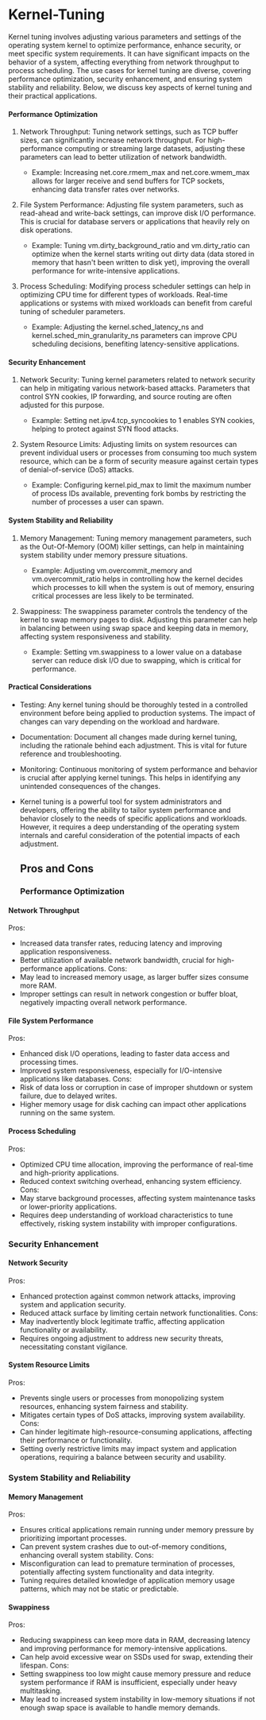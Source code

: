 # Kernel-Tuning

Kernel tuning involves adjusting various parameters and settings of the operating system kernel to optimize performance, enhance security, or meet specific system requirements. It can have significant impacts on the behavior of a system, affecting everything from network throughput to process scheduling. The use cases for kernel tuning are diverse, covering performance optimization, security enhancement, and ensuring system stability and reliability. Below, we discuss key aspects of kernel tuning and their practical applications.

#### Performance Optimization
1. Network Throughput: Tuning network settings, such as TCP buffer sizes, can significantly increase network throughput. For high-performance computing or streaming large datasets, adjusting these parameters can lead to better utilization of network bandwidth.

    * Example: Increasing net.core.rmem_max and net.core.wmem_max allows for larger receive and send buffers for TCP sockets, enhancing data transfer rates over networks.

2. File System Performance: Adjusting file system parameters, such as read-ahead and write-back settings, can improve disk I/O performance. This is crucial for database servers or applications that heavily rely on disk operations.

    * Example: Tuning vm.dirty_background_ratio and vm.dirty_ratio can optimize when the kernel starts writing out dirty data (data stored in memory that hasn't been written to disk yet), improving the overall performance for write-intensive applications.

3. Process Scheduling: Modifying process scheduler settings can help in optimizing CPU time for different types of workloads. Real-time applications or systems with mixed workloads can benefit from careful tuning of scheduler parameters.

    * Example: Adjusting the kernel.sched_latency_ns and kernel.sched_min_granularity_ns parameters can improve CPU scheduling decisions, benefiting latency-sensitive applications.

#### Security Enhancement

1. Network Security: Tuning kernel parameters related to network security can help in mitigating various network-based attacks. Parameters that control SYN cookies, IP forwarding, and source routing are often adjusted for this purpose.

    * Example: Setting net.ipv4.tcp_syncookies to 1 enables SYN cookies, helping to protect against SYN flood attacks.
2. System Resource Limits: Adjusting limits on system resources can prevent individual users or processes from consuming too much system resource, which can be a form of security measure against certain types of denial-of-service (DoS) attacks.

    * Example: Configuring kernel.pid_max to limit the maximum number of process IDs available, preventing fork bombs by restricting the number of processes a user can spawn.

#### System Stability and Reliability

1. Memory Management: Tuning memory management parameters, such as the Out-Of-Memory (OOM) killer settings, can help in maintaining system stability under memory pressure situations.

    * Example: Adjusting vm.overcommit_memory and vm.overcommit_ratio helps in controlling how the kernel decides which processes to kill when the system is out of memory, ensuring critical processes are less likely to be terminated.

2. Swappiness: The swappiness parameter controls the tendency of the kernel to swap memory pages to disk. Adjusting this parameter can help in balancing between using swap space and keeping data in memory, affecting system responsiveness and stability.

    * Example: Setting vm.swappiness to a lower value on a database server can reduce disk I/O due to swapping, which is critical for performance.

#### Practical Considerations

* Testing: Any kernel tuning should be thoroughly tested in a controlled environment before being applied to production systems. The impact of changes can vary depending on the workload and hardware.
* Documentation: Document all changes made during kernel tuning, including the rationale behind each adjustment. This is vital for future reference and troubleshooting.
* Monitoring: Continuous monitoring of system performance and behavior is crucial after applying kernel tunings. This helps in identifying any unintended consequences of the changes.
* Kernel tuning is a powerful tool for system administrators and developers, offering the ability to tailor system performance and behavior closely to the needs of specific applications and workloads. However, it requires a deep understanding of the operating system internals and careful consideration of the potential impacts of each adjustment.

  ## Pros and Cons

  ### Performance Optimization
#### Network Throughput
Pros:
* Increased data transfer rates, reducing latency and improving application responsiveness.
* Better utilization of available network bandwidth, crucial for high-performance applications.
Cons:
* May lead to increased memory usage, as larger buffer sizes consume more RAM.
* Improper settings can result in network congestion or buffer bloat, negatively impacting overall network performance.

#### File System Performance
Pros:
* Enhanced disk I/O operations, leading to faster data access and processing times.
* Improved system responsiveness, especially for I/O-intensive applications like databases.
Cons:
* Risk of data loss or corruption in case of improper shutdown or system failure, due to delayed writes.
* Higher memory usage for disk caching can impact other applications running on the same system.

#### Process Scheduling
Pros:
* Optimized CPU time allocation, improving the performance of real-time and high-priority applications.
* Reduced context switching overhead, enhancing system efficiency.
Cons:
* May starve background processes, affecting system maintenance tasks or lower-priority applications.
* Requires deep understanding of workload characteristics to tune effectively, risking system instability with improper configurations.

### Security Enhancement
#### Network Security
Pros:
* Enhanced protection against common network attacks, improving system and application security.
* Reduced attack surface by limiting certain network functionalities.
Cons:
* May inadvertently block legitimate traffic, affecting application functionality or availability.
* Requires ongoing adjustment to address new security threats, necessitating constant vigilance.

#### System Resource Limits
Pros:
* Prevents single users or processes from monopolizing system resources, enhancing system fairness and stability.
* Mitigates certain types of DoS attacks, improving system availability.
Cons:
* Can hinder legitimate high-resource-consuming applications, affecting their performance or functionality.
* Setting overly restrictive limits may impact system and application operations, requiring a balance between security and usability.

### System Stability and Reliability
#### Memory Management
Pros:
* Ensures critical applications remain running under memory pressure by prioritizing important processes.
* Can prevent system crashes due to out-of-memory conditions, enhancing overall system stability.
Cons:
* Misconfiguration can lead to premature termination of processes, potentially affecting system functionality and data integrity.
* Tuning requires detailed knowledge of application memory usage patterns, which may not be static or predictable.
#### Swappiness
Pros:
* Reducing swappiness can keep more data in RAM, decreasing latency and improving performance for memory-intensive applications.
* Can help avoid excessive wear on SSDs used for swap, extending their lifespan.
Cons:
* Setting swappiness too low might cause memory pressure and reduce system performance if RAM is insufficient, especially under heavy multitasking.
* May lead to increased system instability in low-memory situations if not enough swap space is available to handle memory demands.
